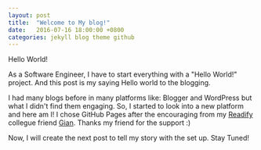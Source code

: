 ```yaml
---
layout: post
title:  "Welcome to My blog!"
date:   2016-07-16 18:00:00 +0800
categories: jekyll blog theme github
---
```


Hello World!

As a Software Engineer, I have to start everything with a "Hello World!" project. And this post is my saying Hello world to the blogging.

I had many blogs before in many platforms like: Blogger and WordPress but what I didn't find them engaging. So, I started to look into a new platform and here am I!
I chose GitHub Pages after the encouraging from my [Readify](http://www.Readify.net) collegue friend [Gian](http://gianlorenzetto.github.io/). Thanks my friend for the support :)

Now, I will create the next post to tell my story with the set up. Stay Tuned!